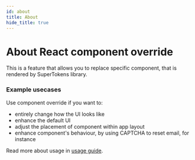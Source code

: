 ```yaml
---
id: about
title: About
hide_title: true
---
```


<!-- COPY DOCS -->
<!-- ./thirdpartyemailpassword/docs/advanced-customizations/react-component-override/about.md -->

# About React component override

This is a feature that allows you to replace specific component, that is rendered by SuperTokens library.

### Example usecases
Use component override if you want to:
- entirely change how the UI looks like
- enhance the default UI
- adjust the placement of component within app layout
- enhance component's behaviour, by using CAPTCHA to reset email, for instance

Read more about usage in [usage guide](./usage).
